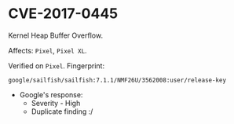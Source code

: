 # CVE-2017-0445

Kernel Heap Buffer Overflow.

Affects: `Pixel`, `Pixel XL`.

Verified on `Pixel`. Fingerprint:

```
google/sailfish/sailfish:7.1.1/NMF26U/3562008:user/release-key

```

* Google's response: 
  - Severity - High
  - Duplicate finding :/

